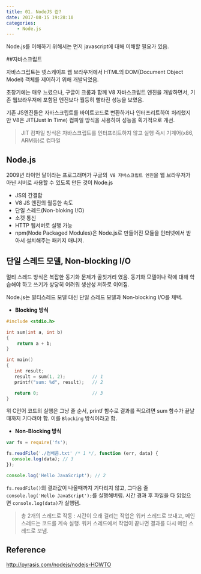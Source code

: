 ```yaml
---
title: 01. NodeJS 란?
date: 2017-08-15 19:28:10
categories:
    - Node.js
---
```


Node.js를 이해하기 위해서는 먼저 javascript에 대해 이해할 필요가 있음.

##자바스크립트

자바스크립트는 넷스케이프 웹 브라우저에서 HTML의 DOM(Document Object Model) 객체를 제어하기 위해 개발되었음.

초창기에는 매우 느렸으나, 구글이 크롬과 함께 V8 자바스크립트 엔진을 개발하면서, 기존 웹브라우저에 포함된 엔진보다 월등히 빨라진 성능을 보였음.

기존 JS엔진들은 자바스크립트를 바이트코드로 변환하거나 인터프리트하여 처리했지만 V8은 JIT(Just In Time) 컴파일 방식을 사용하여 성능을 획기적으로 개선.

> JIT 컴파일 방식은 자바스크립트를 인터프리트하지 않고 실행 즉시 기계어(x86, ARM등)로 컴파일

## Node.js

2009년 라이언 달이라는 프로그래머가 구글의` V8 자바스크립트 엔진`을 웹 브라우저가 아닌 서버로 사용할 수 있도록 만든 것이 Node.js

- JS의 간결함
- V8 JS 엔진의 월등한 속도
- 단일 스레드(Non-bloking I/O)
- 소켓 통신
- HTTP 웹서버로 실행 가능
- npm(Node Packaged Modules)은 Node.js로 만들어진 모듈을 인터넷에서 받아서 설치해주는 패키지 매니저.

## 단일 스레드 모델, Non-blocking I/O

멀티 스레드 방식은 복잡한 동기화 문제가 골칫거리 였음. 동기화 모델이나 락에 대해 학습해야 하고 쓰기가 상당히 어려워 생산성 저하로 이어짐.

Node.js는 멀티스레드 모델 대신 단일 스레드 모델과 Non-blocking I/O를 채택.

- **Blocking 방식**

````c
#include <stdio.h>

int sum(int a, int b)
{
    return a + b;
}

int main()
{
   int result;
   result = sum(1, 2);          // 1
   printf("sum: %d", result);   // 2

   return 0;                    // 3      
}
````

위 C언어 코드의 실행은 그냥 줄 순서, printf 함수로 결과를 찍으려면 sum 함수가 끝날 때까지 기다려야 함. 이를 `Blocking` 방식이라고 함.

- **Non-Blocking 방식**

````javascript
var fs = require('fs');

fs.readFile('./컴배콤.txt' /* 1 */, function (err, data) { 
  console.log(data); // 3
});

console.log('Hello JavaScript'); // 2
````

`fs.readFile()`의 결과값이 나올때까지 기다리지 않고, 그다음 줄 `console.log('Hello JavaScript');`를 실행해버림. 시간 경과 후 파일을 다 읽었으면 `console.log(data)`가 실행됌.

> 총 2개의 스레드로 작동 : 시간이 오래 걸리는 작업은 워커 스레드로 보내고, 메인 스레드는 코드를 계속 실행. 워커 스레드에서 작업이 끝나면 결과를 다시 메인 스레드로 보냄.



## Reference

http://pyrasis.com/nodejs/nodejs-HOWTO